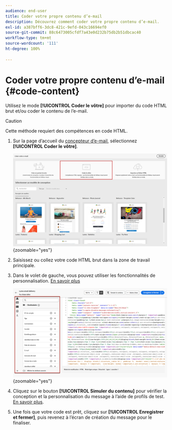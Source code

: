 ```yaml
---
audience: end-user
title: Coder votre propre contenu d’e-mail
description: Découvrez comment coder votre propre contenu d’e-mail.
exl-id: a387bff6-3dc8-421c-9efd-043c16694ef0
source-git-commit: 88c6473005cfdf7a43e0d232b75db2b51dbcac40
workflow-type: tm+mt
source-wordcount: '111'
ht-degree: 100%

---
```


# Coder votre propre contenu d’e-mail {#code-content}

Utilisez le mode **[!UICONTROL Coder le vôtre]** pour importer du code HTML brut et/ou coder le contenu de l’e-mail.

>[!CAUTION]
>
>Cette méthode requiert des compétences en code HTML.

1. Sur la page d’accueil du [concepteur d’e-mail](get-started-email-designer.md), sélectionnez **[!UICONTROL Coder le vôtre]**.

   ![](assets/code-your-own.png){zoomable=&quot;yes&quot;}

1. Saisissez ou collez votre code HTML brut dans la zone de travail principale.

1. Dans le volet de gauche, vous pouvez utiliser les fonctionnalités de personnalisation. [En savoir plus](../personalization/gs-personalization.md)

   ![](assets/code-editor-personalization.png){zoomable=&quot;yes&quot;}

1. Cliquez sur le bouton **[!UICONTROL Simuler du contenu]** pour vérifier la conception et la personnalisation du message à l’aide de profils de test. [En savoir plus](../preview-test/preview-test.md).

1. Une fois que votre code est prêt, cliquez sur **[!UICONTROL Enregistrer et fermer]**, puis revenez à l’écran de création du message pour le finaliser.
